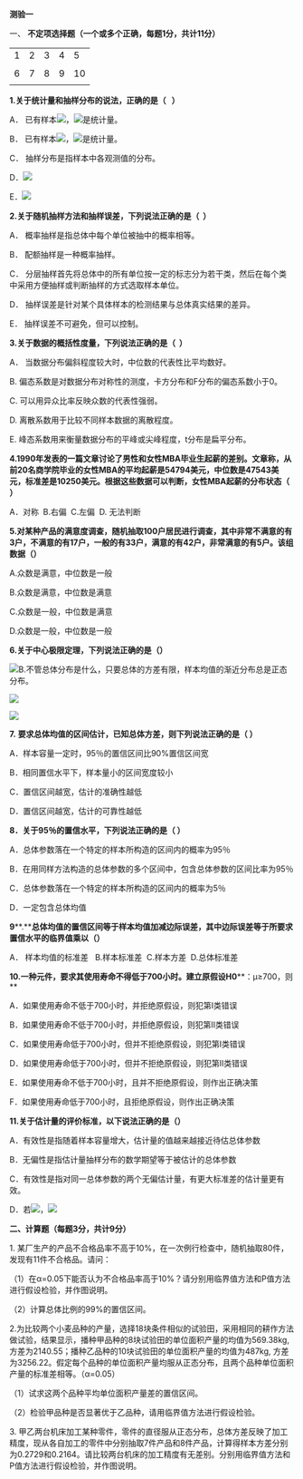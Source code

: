 **测验一**

一、 **不定项选择题（一个或多个正确，每题****1分，共计11分****）**

|   |   |   |   |   |
|---|---|---|---|---|
|1|2|3|4|5|
||||||
|6|7|8|9|10|
||||||

**1.关于统计量和抽样分布的说法，正确的是（   ）**

A． 已有样本![](file:///C:\Users\13926\AppData\Local\Temp\ksohtml18580\wps1.png)，![](file:///C:\Users\13926\AppData\Local\Temp\ksohtml18580\wps2.png)是统计量。

B． 已有样本![](file:///C:\Users\13926\AppData\Local\Temp\ksohtml18580\wps3.png)，![](file:///C:\Users\13926\AppData\Local\Temp\ksohtml18580\wps4.png)是统计量。

C． 抽样分布是指样本中各观测值的分布。

D．![](file:///C:\Users\13926\AppData\Local\Temp\ksohtml18580\wps5.png)

E．![](file:///C:\Users\13926\AppData\Local\Temp\ksohtml18580\wps6.png)

**2.关于随机抽样方法和抽样误差，下列说法正确的是（  ）**

A． 概率抽样是指总体中每个单位被抽中的概率相等。

B． 配额抽样是一种概率抽样。

C． 分层抽样首先将总体中的所有单位按一定的标志分为若干类，然后在每个类中采用方便抽样或判断抽样的方式选取样本单位。

D． 抽样误差是针对某个具体样本的检测结果与总体真实结果的差异。

E． 抽样误差不可避免，但可以控制。

**3.关于数据的概括性度量，下列说法正确的是（  ）**

A． 当数据分布偏斜程度较大时，中位数的代表性比平均数好。

B. 偏态系数是对数据分布对称性的测度，卡方分布和F分布的偏态系数小于0。

C. 可以用异众比率反映众数的代表性强弱。

D. 离散系数用于比较不同样本数据的离散程度。

E. 峰态系数用来衡量数据分布的平峰或尖峰程度，t分布是扁平分布。

**4.1990年发表的一篇文章讨论了男性和女性MBA毕业生起薪的差别。文章称，从前20名商学院毕业的女性MBA的平均起薪是54794美元，中位数是47543美元，标准差是10250美元。根据这些数据可以判断，女性MBA起薪的分布状态（ ）**

A．对称  B.右偏  C.左偏  D. 无法判断

**5.对某种产品的满意度调查，随机抽取100户居民进行调查，其中非常不满意的有3户，不满意的有17户，一般的有33户，满意的有42户，非常满意的有5户。该组数据（）**

A.众数是满意，中位数是一般

B.众数是满意，中位数是满意

C.众数是一般，中位数是满意

D.众数是一般，中位数是一般

**6.关于中心极限定理，下列说法正确的是（）**

![](file:///C:\Users\13926\AppData\Local\Temp\ksohtml18580\wps7.png)B.不管总体分布是什么，只要总体的方差有限，样本均值的渐近分布总是正态分布。

![](file:///C:\Users\13926\AppData\Local\Temp\ksohtml18580\wps8.png)

![](file:///C:\Users\13926\AppData\Local\Temp\ksohtml18580\wps9.png)

**7.** **要求总体均值的区间估计，已知总体方差，则下列说法正确的是（ ）**

A．样本容量一定时，95％的置信区间比90%置信区间宽

B．相同置信水平下，样本量小的区间宽度较小

C．置信区间越宽，估计的准确性越低

D．置信区间越宽，估计的可靠性越低

**8．关于95％的置信水平，下列说法正确的是（ ）**

A．总体参数落在一个特定的样本所构造的区间内的概率为95％

B．在用同样方法构造的总体参数的多个区间中，包含总体参数的区间比率为95％

C．总体参数落在一个特定的样本所构造的区间内的概率为5％

D．一定包含总体均值

**9****.****总体均值的置信区间等于样本均值加减边际误差，其中边际误差等于所要求置信水平的临界值乘以（）**

A． 样本均值的标准差   B.样本标准差  C.样本方差  D.总体标准差

**10.一种元件，要求其使用寿命不得低于700小时。建立原假设****H****0****：μ≥700，则**

A．如果使用寿命不低于700小时，并拒绝原假设，则犯第I类错误

B．如果使用寿命不低于700小时，并拒绝原假设，则犯第II类错误

C．如果使用寿命低于700小时，但并不拒绝原假设，则犯第I类错误

D．如果使用寿命低于700小时，但并不拒绝原假设，则犯第II类错误

E．如果使用寿命不低于700小时，且并不拒绝原假设，则作出正确决策

F．如果使用寿命低于700小时，且拒绝原假设，则作出正确决策

**11.关于估计量的评价标准，以下说法正确的是（）**

A．有效性是指随着样本容量增大，估计量的值越来越接近待估总体参数

B．无偏性是指估计量抽样分布的数学期望等于被估计的总体参数

C．有效性是指对同一总体参数的两个无偏估计量，有更大标准差的估计量更有效。

D．若![](file:///C:\Users\13926\AppData\Local\Temp\ksohtml18580\wps10.png)，![](file:///C:\Users\13926\AppData\Local\Temp\ksohtml18580\wps11.png)

**二、计算题（每题3分，共计9分）**

1. 某厂生产的产品不合格品率不高于10%，在一次例行检查中，随机抽取80件，发现有11件不合格品。请问：

（1）在α=0.05下能否认为不合格品率高于10%？请分别用临界值方法和P值方法进行假设检验，并作图说明。

（2）计算总体比例的99%的置信区间。

2.为比较两个小麦品种的产量，选择18块条件相似的试验田，采用相同的耕作方法做试验，结果显示，播种甲品种的8块试验田的单位面积产量的均值为569.38kg, 方差为2140.55；播种乙品种的10块试验田的单位面积产量的均值为487kg, 方差为3256.22。假定每个品种的单位面积产量均服从正态分布，且两个品种单位面积产量的标准差相等。（α=0.05）

（1）试求这两个品种平均单位面积产量差的置信区间。

（2）检验甲品种是否显著优于乙品种，请用临界值方法进行假设检验。

3. 甲乙两台机床加工某种零件，零件的直径服从正态分布，总体方差反映了加工精度，现从各自加工的零件中分别抽取7件产品和8件产品，计算得样本方差分别为0.2729和0.2164。请比较两台机床的加工精度有无差别。分别用临界值方法和P值方法进行假设检验，并作图说明。
